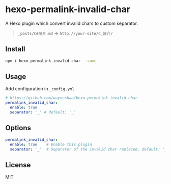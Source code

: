 # hexo-permalink-invalid-char


A Hexo plugin which convert invalid chars to custom separator.

> `_posts/C#简介.md` => `http://your-site/C_简介/`

## Install

```bash
npm i hexo-permalink-invalid-char --save
```

## Usage

Add configuration in `_config.yml`

```yaml
# https://github.com/wayneshao/hexo-permalink-invalid-char
permalink_invalid_char:
  enable: true
  separator: '_' # default: '_'
```

## Options

```yaml
permalink_invalid_char:
  enable: true    # Enable this plugin
  separator: '_'  # Separator of the invalid char replaced, default: '_'
```

## License

MIT